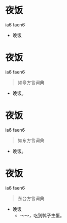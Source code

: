 # 夜饭
ia6 faen6
- 晚饭

# 夜饭
ia6 faen6
> 如皋方言词典
- 晚饭。

# 夜饭
ia6 faen6
> 如东方言词典
- 晚饭。

# 夜饭
ia6 faen6
> 东台方言词典
- 晚饭
  - ～～，吃到鸭子生蛋。

